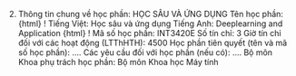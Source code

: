 2. Thông tin chung về học phần: HỌC SÂU VÀ ỨNG DỤNG Tên học phần:
{html}
! Tiếng Việt: Học sâu và ứng dụng Tiếng Anh: Deeplearning and Application
{html}
! Mã số học phần: INT3420E Số tín chỉ: 3 Giờ tín chỉ đối với các hoạt động (LTThHTH): 4500 Học phần tiên quyết (tên và mã số học phần): \.... Các yêu cầu đối với học phần (nếu có): \.... Bộ môn Khoa phụ trách học phần: Bộ môn Khoa học Máy tính
